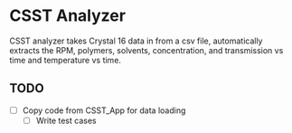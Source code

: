 # CSST Analyzer

CSST analyzer takes Crystal 16 data in from a csv file, automatically extracts the 
RPM, polymers, solvents, concentration, and transmission vs time and temperature vs time.

## TODO

- [ ] Copy code from CSST\_App for data loading
    - [ ] Write test cases
